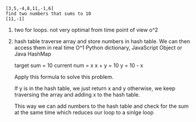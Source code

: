 ```
[3,5,-4,8,11,-1,6]
find two numbers that sums to 10
[11,-1]
```

1. two for loops. 
    not very optimal from time point of view o^2
2. hash table 
    traverse array and store numbers in hash table. We can then access them in real time O^1
    Python dictionary, JavaScript Object or Java HashMap

    target sum = 10
    current num = x
    x + y = 10
    y = 10 - x 

    Apply this formula to solve this problem. 

    If y is in the hash table, we just return x and y otherwise, we keep traversing the array and adding x to the hash table. 

    This way we can add numbers to the hash table and check for the sum at the same time which reduces our loop to a sinlge loop